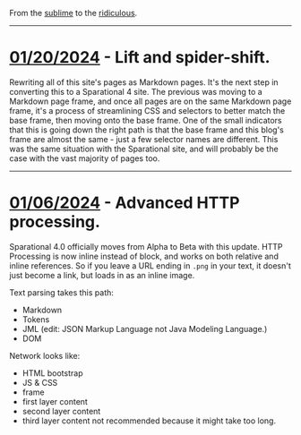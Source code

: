 From the [sublime](https://www.youtube.com/watch?v=CNUTlKqSO-I) to the [ridiculous](https://www.youtube.com/watch?v=zy9FkAXMBfk).

--------------------------------------------------------------------

# [01/20/2024](#01202024) - Lift and spider-shift.

Rewriting all of this site's pages as Markdown pages. It's the next step in converting this to a Sparational 4 site. The previous was moving to a Markdown page frame, and once all pages are on the same Markdown page frame, it's a process of streamlining CSS and selectors to better match the base frame, then moving onto the base frame. One of the small indicators that this is going down the right path is that the base frame and this blog's frame are almost the same - just a few selector names are different. This was the same situation with the Sparational site, and will probably be the case with the vast majority of pages too.

--------------------------------------------------------------------

# [01/06/2024](#01062024) - Advanced HTTP processing.

Sparational 4.0 officially moves from Alpha to Beta with this update. HTTP Processing is now inline instead of block, and works on both relative and inline references. So if you leave a URL ending in `.png` in your text, it doesn't just become a link, but loads in as an inline image. 

Text parsing takes this path: 

- Markdown
- Tokens
- JML (edit: JSON Markup Language not Java Modeling Language.)
- DOM

Network looks like: 

- HTML bootstrap
- JS & CSS
- frame
- first layer content
- second layer content 
- third layer content not recommended because it might take too long. 
